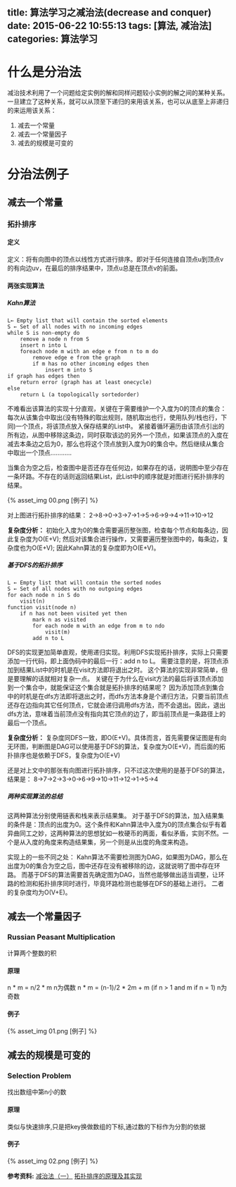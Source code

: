 title: 算法学习之减治法(decrease and conquer)
date: 2015-06-22 10:55:13
tags: [算法, 减治法]
categories: 算法学习
---

# 什么是分治法
减治技术利用了一个问题给定实例的解和同样问题较小实例的解之间的某种关系。一旦建立了这种关系，就可以从顶至下递归的来用该关系，也可以从底至上非递归的来运用该关系：
1. 减去一个常量
2. 减去一个常量因子
3. 减去的规模是可变的

# 分治法例子

## 减去一个常量

### 拓扑排序

#### 定义
定义：将有向图中的顶点以线性方式进行排序。即对于任何连接自顶点u到顶点v的有向边uv，在最后的排序结果中，顶点u总是在顶点v的前面。

#### 两张实现算法

##### Kahn算法

    L← Empty list that will contain the sorted elements
    S ← Set of all nodes with no incoming edges
    while S is non-empty do
        remove a node n from S
        insert n into L
        foreach node m with an edge e from n to m do
            remove edge e from the graph
            if m has no other incoming edges then
                insert m into S
    if graph has edges then
        return error (graph has at least onecycle)
    else 
        return L (a topologically sortedorder)

不难看出该算法的实现十分直观，关键在于需要维护一个入度为0的顶点的集合：
每次从该集合中取出(没有特殊的取出规则，随机取出也行，使用队列/栈也行，下同)一个顶点，将该顶点放入保存结果的List中。
紧接着循环遍历由该顶点引出的所有边，从图中移除这条边，同时获取该边的另外一个顶点，如果该顶点的入度在减去本条边之后为0，那么也将这个顶点放到入度为0的集合中。然后继续从集合中取出一个顶点…………
 
当集合为空之后，检查图中是否还存在任何边，如果存在的话，说明图中至少存在一条环路。不存在的话则返回结果List，此List中的顺序就是对图进行拓扑排序的结果。

{% asset_img 00.png [例子] %}

对上图进行拓扑排序的结果：
2->8->0->3->7->1->5->6->9->4->11->10->12

**复杂度分析：**
初始化入度为0的集合需要遍历整张图，检查每个节点和每条边，因此复杂度为O(E+V);
然后对该集合进行操作，又需要遍历整张图中的，每条边，复杂度也为O(E+V);
因此Kahn算法的复杂度即为O(E+V)。

##### 基于DFS的拓扑排序

    L ← Empty list that will contain the sorted nodes
    S ← Set of all nodes with no outgoing edges
    for each node n in S do
        visit(n) 
    function visit(node n)
        if n has not been visited yet then
            mark n as visited
            for each node m with an edge from m to ndo
                visit(m)
            add n to L

DFS的实现更加简单直观，使用递归实现。利用DFS实现拓扑排序，实际上只需要添加一行代码，即上面伪码中的最后一行：add n to L。
需要注意的是，将顶点添加到结果List中的时机是在visit方法即将退出之时。
这个算法的实现非常简单，但是要理解的话就相对复杂一点。
关键在于为什么在visit方法的最后将该顶点添加到一个集合中，就能保证这个集合就是拓扑排序的结果呢？
因为添加顶点到集合中的时机是在dfs方法即将退出之时，而dfs方法本身是个递归方法，只要当前顶点还存在边指向其它任何顶点，它就会递归调用dfs方法，而不会退出。因此，退出dfs方法，意味着当前顶点没有指向其它顶点的边了，即当前顶点是一条路径上的最后一个顶点。

**复杂度分析：**
复杂度同DFS一致，即O(E+V)。具体而言，首先需要保证图是有向无环图，判断图是DAG可以使用基于DFS的算法，复杂度为O(E+V)，而后面的拓扑排序也是依赖于DFS，复杂度为O(E+V)
     
还是对上文中的那张有向图进行拓扑排序，只不过这次使用的是基于DFS的算法，结果是：
8->7->2->3->0->6->9->10->11->12->1->5->4

##### 两种实现算法的总结

这两种算法分别使用链表和栈来表示结果集。
对于基于DFS的算法，加入结果集的条件是：顶点的出度为0。这个条件和Kahn算法中入度为0的顶点集合似乎有着异曲同工之妙，这两种算法的思想犹如一枚硬币的两面，看似矛盾，实则不然。一个是从入度的角度来构造结果集，另一个则是从出度的角度来构造。
 
实现上的一些不同之处：
Kahn算法不需要检测图为DAG，如果图为DAG，那么在出度为0的集合为空之后，图中还存在没有被移除的边，这就说明了图中存在环路。
而基于DFS的算法需要首先确定图为DAG，当然也能够做出适当调整，让环路的检测和拓扑排序同时进行，毕竟环路检测也能够在DFS的基础上进行。
二者的复杂度均为O(V+E)。

## 减去一个常量因子

### Russian Peasant Multiplication
计算两个整数的积

#### 原理
n \* m = n/2 \* m  n为偶数
n \* m  = (n-1)/2 \* 2m + m  (if n > 1  and m if n = 1) n为奇数

#### 例子
{% asset_img 01.png [例子] %}


## 减去的规模是可变的

### Selection Problem
找出数组中第n小的数

#### 原理
类似与快速排序,只是把key换做数组的下标,通过数的下标作为分割的依据

#### 例子
{% asset_img 02.png [例子] %}

**参考资料:**
[减治法（一）](http://www.cnblogs.com/kkgreen/archive/2011/06/17/2083915.html)
[拓扑排序的原理及其实现](http://blog.csdn.net/dm_vincent/article/details/7714519)
